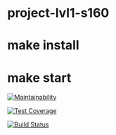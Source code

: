 # project-lvl1-s160

# make install
# make start

[![Maintainability](https://api.codeclimate.com/v1/badges/067a05598715cf095230/maintainability)](https://codeclimate.com/github/Yorickov/project-lvl1-s160/maintainability)

[![Test Coverage](https://api.codeclimate.com/v1/badges/067a05598715cf095230/test_coverage)](https://codeclimate.com/github/Yorickov/project-lvl1-s160/test_coverage)

[![Build Status](https://travis-ci.org/Yorickov/project-lvl1-s160.svg?branch=master)](https://travis-ci.org/Yorickov/project-lvl1-s160)


